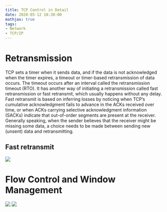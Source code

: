 ```yaml
---
title: TCP Control in Detail
date: 2020-05-12 18:30:00
mathjax: true
tags:
- Network
- TCP/IP
---
```


# Retransmission
TCP sets a timer when it sends data, and if the data is not acknowledged when the timer expires, a timeout or timer-based retransmission of data occurs. The timeout occurs after an interval called the retransmission timeout (RTO). It has another way of initiating a retransmission called fast retransmission or fast retransmit, which usually happens without any delay. Fast retransmit is based on inferring losses by noticing when TCP’s cumulative acknowledgment fails to advance in the ACKs received over time, or when ACKs carrying selective acknowledgment information (SACKs) indicate that out-of-order segments are present at the receiver. Generally speaking, when the sender believes that the receiver might be missing some data, a choice needs to be made between sending new (unsent) data and retransmitting.

## Fast retransmit
![](https://img2020.cnblogs.com/blog/1224734/202005/1224734-20200512182951118-640846931.png)

# Flow Control and Window Management
![](https://img2020.cnblogs.com/blog/1224734/202005/1224734-20200512183002987-1096398530.png)
![](https://img2020.cnblogs.com/blog/1224734/202005/1224734-20200512183008313-1591939209.png)